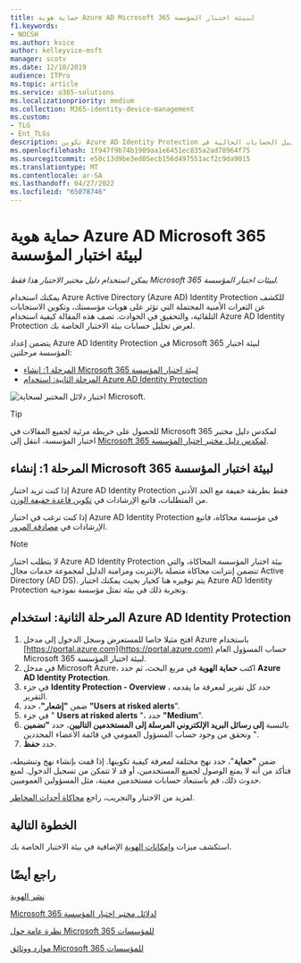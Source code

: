 ```yaml
---
title: حماية هوية Azure AD Microsoft 365 لبيئة اختبار المؤسسة
f1.keywords:
- NOCSH
ms.author: kvice
author: kelleyvice-msft
manager: scotv
ms.date: 12/10/2019
audience: ITPro
ms.topic: article
ms.service: o365-solutions
ms.localizationpriority: medium
ms.collection: M365-identity-device-management
ms.custom:
- TLG
- Ent_TLGs
description: تكوين Azure AD Identity Protection وتحليل الحسابات الحالية في Microsoft 365 لبيئة اختبار المؤسسة.
ms.openlocfilehash: 1f947f9b74b1909aa1e6451ec835a2ad78964f75
ms.sourcegitcommit: e50c13d9be3ed05ecb156d497551acf2c9da9015
ms.translationtype: MT
ms.contentlocale: ar-SA
ms.lasthandoff: 04/27/2022
ms.locfileid: "65078746"
---
```

# <a name="azure-ad-identity-protection-for-your-microsoft-365-for-enterprise-test-environment"></a>حماية هوية Azure AD Microsoft 365 لبيئة اختبار المؤسسة

*يمكن استخدام دليل مختبر الاختبار هذا فقط Microsoft 365 لبيئات اختبار المؤسسة.*

يمكنك استخدام Azure Active Directory (Azure AD) Identity Protection للكشف عن الثغرات الأمنية المحتملة التي تؤثر على هويات مؤسستك، وتكوين الاستجابات التلقائية، والتحقيق في الحوادث. تصف هذه المقالة كيفية استخدام Azure AD Identity Protection لعرض تحليل حسابات بيئة الاختبار الخاصة بك.

يتضمن إعداد Azure AD Identity Protection في Microsoft 365 لبيئة اختبار المؤسسة مرحلتين:

- [المرحلة 1: إنشاء Microsoft 365 لبيئة اختبار المؤسسة](#phase-1-build-out-your-microsoft-365-for-enterprise-test-environment)
- [المرحلة الثانية: استخدام Azure AD Identity Protection](#phase-2-use-azure-ad-identity-protection)

![اختبار دلائل المختبر لسحابة Microsoft.](../media/m365-enterprise-test-lab-guides/cloud-tlg-icon.png) 
    
> [!TIP]
> للحصول على خريطة مرئية لجميع المقالات في Microsoft 365 لمكدس دليل مختبر اختبار المؤسسة، انتقل إلى [Microsoft 365 لمكدس دليل مختبر اختبار المؤسسة](../downloads/Microsoft365EnterpriseTLGStack.pdf).
  
## <a name="phase-1-build-out-your-microsoft-365-for-enterprise-test-environment"></a>المرحلة 1: إنشاء Microsoft 365 لبيئة اختبار المؤسسة

إذا كنت تريد اختبار Azure AD Identity Protection فقط بطريقة خفيفة مع الحد الأدنى من المتطلبات، فاتبع الإرشادات في [تكوين قاعدة خفيفة الوزن](lightweight-base-configuration-microsoft-365-enterprise.md).
  
إذا كنت ترغب في اختبار Azure AD Identity Protection في مؤسسة محاكاة، فاتبع الإرشادات في [مصادقة المرور](pass-through-auth-m365-ent-test-environment.md).
  
> [!NOTE]
> لا يتطلب اختبار Azure AD Identity Protection بيئة اختبار المؤسسة المحاكاة، والتي تتضمن إنترانت محاكاة متصلة بالإنترنت ومزامنة الدليل لمجموعة خدمات مجال Active Directory (AD DS). يتم توفيره هنا كخيار بحيث يمكنك اختبار Azure AD Identity Protection وتجربة ذلك في بيئة تمثل مؤسسة نموذجية.
  
## <a name="phase-2-use-azure-ad-identity-protection"></a>المرحلة الثانية: استخدام Azure AD Identity Protection

1. افتح مثيلا خاصا للمستعرض وسجل الدخول إلى مدخل Azure باستخدام [https://portal.azure.com](https://portal.azure.com) حساب المسؤول العام Microsoft 365 لبيئة اختبار المؤسسة.
2. في مدخل Microsoft Azure، اكتب **حماية الهوية** في مربع البحث، ثم حدد **Azure AD Identity Protection**.
3. في جزء **Identity Protection - Overview** ، حدد كل تقرير لمعرفة ما يقدمه التقرير.
4. ضمن **"إشعار"**، حدد **"Users at risked alerts**".
5. في جزء " **Users at risked alerts** "، حدد **"Medium**".
6. بالنسبة **إلى رسائل البريد الإلكتروني المرسلة إلى المستخدمين التاليين**، حدد **"تضمين** " وتحقق من وجود حساب المسؤول العمومي في قائمة الأعضاء المحددين.
7. حدد **حفظ**.

ضمن **"حماية**"، حدد نهج مختلفة لمعرفة كيفية تكوينها. إذا قمت بإنشاء نهج وتنشيطه، فتأكد من أنه لا يمنع الوصول لجميع المستخدمين، أو قد لا تتمكن من تسجيل الدخول. لمنع حدوث ذلك، قم باستبعاد حسابات مستخدمين معينة، مثل المسؤولين العموميين.

لمزيد من الاختبار والتجريب، راجع [محاكاة أحداث المخاطر](/azure/active-directory/active-directory-identityprotection-playbook).

## <a name="next-step"></a>الخطوة التالية

استكشف ميزات [وإمكانات الهوية](m365-enterprise-test-lab-guides.md#identity) الإضافية في بيئة الاختبار الخاصة بك.

## <a name="see-also"></a>راجع أيضًا

[نشر الهوية](deploy-identity-solution-overview.md)

[Microsoft 365 لدلائل مختبر اختبار المؤسسة](m365-enterprise-test-lab-guides.md)

[نظرة عامة حول Microsoft 365 للمؤسسات](microsoft-365-overview.md)

[موارد ووثائق Microsoft 365 للمؤسسات](/microsoft-365-enterprise/)